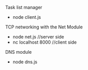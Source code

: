 Task list manager
   - node client.js

TCP networking with the Net Module
  - node net.js              //server side
  - nc localhost 8000        //client side

DNS module
  - node dns.js